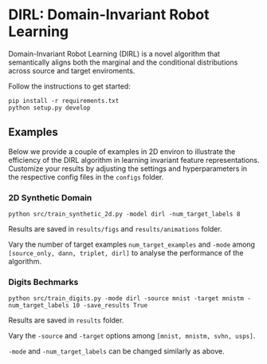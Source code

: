 # DIRL: Domain-Invariant Robot Learning

Domain-Invariant Robot Learning (DIRL) is a novel algorithm that semantically aligns both the marginal and the conditional distributions across source and target enviroments.

Follow the instructions to get started:
```
pip install -r requirements.txt
python setup.py develop
```

## Examples

Below we provide a couple of examples in 2D environ to illustrate the efficiency of the DIRL algorithm in learning invariant feature representations. Customize your results by adjusting the settings and hyperparameters in the respective config files in the `configs` folder.
 
### 2D Synthetic Domain

```
python src/train_synthetic_2d.py -model dirl -num_target_labels 8 
```

Results are saved in `results/figs` and `results/animations` folder.

Vary the number of target examples `num_target_examples` and `-mode` among `[source_only, dann, triplet, dirl]`  to analyse  the performance of the algorithm.

### Digits Bechmarks 

```
python src/train_digits.py -mode dirl -source mnist -target mnistm -num_target_labels 10 -save_results True
```
Results are saved in `results` folder.

Vary the `-source` and `-target` options among `[mnist, mnistm, svhn, usps]`. 

`-mode` and `-num_target_labels` can be changed similarly as above.

